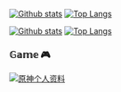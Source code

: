 <!-- ###	Hi there 👋 -->

<!--

**mengzonefire/mengzonefire** is a ✨ *special* ✨ repository because its `README.md` (this file) appears on your GitHub profile.

Here are some ideas to get you started:

+	🔭 I'm currently working on ...
+	🌱 I'm currently learning ...
+	👯 I'm looking to collaborate on ...
+	🤔 I'm looking for help with ...
+	💬 Ask me about ...
+	📫 How to reach me: ...
+	😄 Pronouns: ...
+	⚡ Fun fact: ...

 -->

<!-- https://github.com/anuraghazra/github-readme-stats -->
[![Github stats](https://github-readme-stats.vercel.app/api?username=mengzonefire&hide_border=true#gh-light-mode-only)](https://github.com/mengzonefire#gh-light-mode-only)
[![Top Langs](https://github-readme-stats.vercel.app/api/top-langs/?username=mengzonefire&hide_border=true&layout=compact#gh-light-mode-only)](https://github.com/mengzonefire#gh-light-mode-only)

[![Github stats](https://github-readme-stats.vercel.app/api?username=mengzonefire&hide_border=true&theme=github_dark&show_icons=true#gh-dark-mode-only)](https://github.com/XTsat#gh-dark-mode-only)
[![Top Langs](https://github-readme-stats.vercel.app/api/top-langs/?username=mengzonefire&hide_border=true&theme=github_dark&layout=compact#gh-dark-mode-only)](https://github.com/mengzonefire#gh-dark-mode-only)

### 𝔾𝕒𝕞𝕖 🎮


[![原神个人资料](https://genshin-card.getloli.com/rand/81656881.png)](https://genshin-card.getloli.com/)
